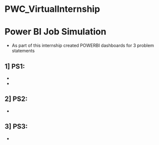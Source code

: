 # PWC_VirtualInternship
# Power	BI	Job	Simulation
- As part of this internship created POWERBI dashboards for 3 problem statements

 1] PS1:
-
-
-

 2] PS2:
-
-

 3] PS3:
- 
-
